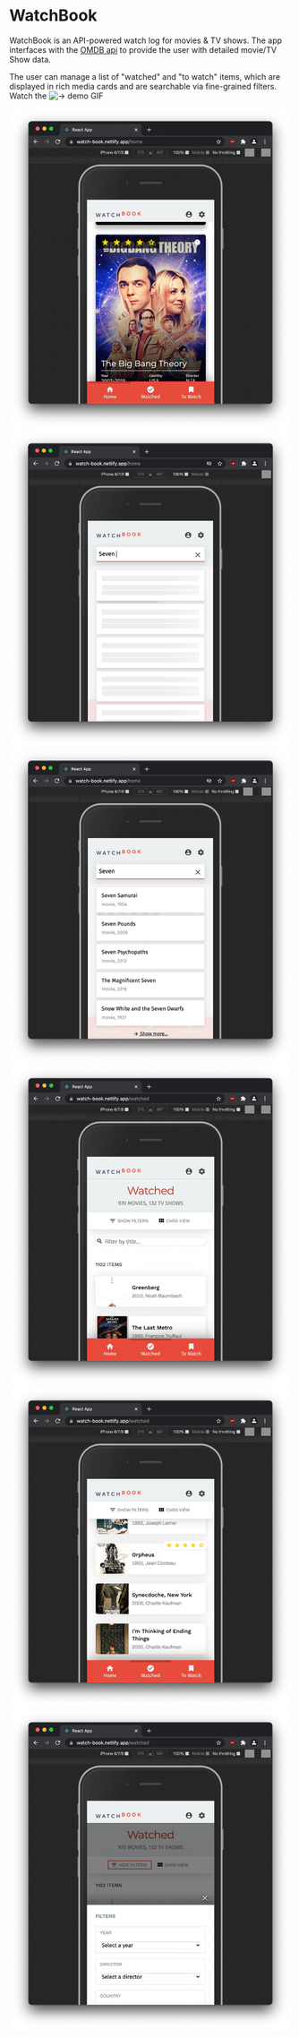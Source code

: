 WatchBook
=========

WatchBook is an API-powered watch log for movies & TV shows. The app interfaces with the [OMDB api](https://www.omdbapi.com/) to provide the user with detailed movie/TV Show data.

The user can manage a list of "watched" and "to watch" items, which are displayed in rich media cards and are searchable via fine-grained filters. Watch the ![&rarr; demo GIF](./.preview/watchbook-2810.gif)

![](./.preview/wbk-02.png)
![](./.preview/wbk-05.png)
![](./.preview/wbk-01.png)
![](./.preview/wbk-06.png)
![](./.preview/wbk-07.png)
![](./.preview/wbk-04.png)
